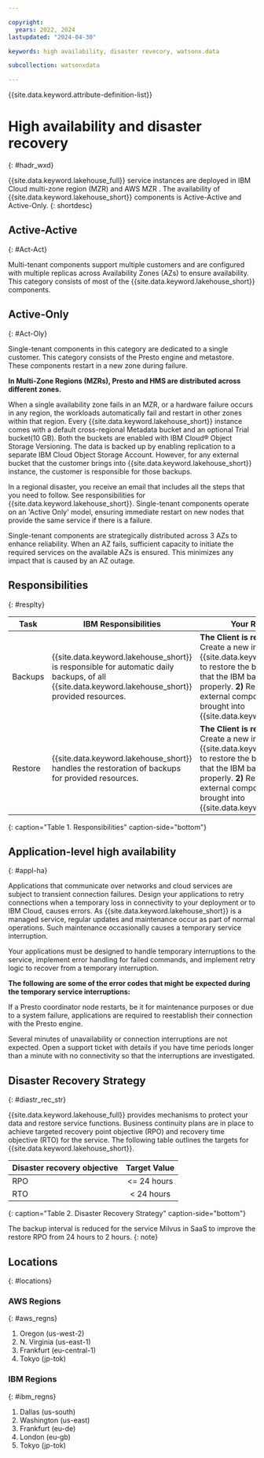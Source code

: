 ```yaml
---

copyright:
  years: 2022, 2024
lastupdated: "2024-04-30"

keywords: high availability, disaster revecory, watsonx.data

subcollection: watsonxdata

---
```


<!--{:javascript: #javascript .ph data-hd-programlang='javascript'}
{:java: #java .ph data-hd-programlang='java'}
{:ruby: #ruby .ph data-hd-programlang='ruby'}
{:php: #php .ph data-hd-programlang='php'}
{:python: #python .ph data-hd-programlang='python'}
{:external: target="_blank" .external}
{:shortdesc: .shortdesc}
{:codeblock: .codeblock}
{:screen: .screen}
{:tip: .tip}
{:important: .important}
{:note: .note}
{:deprecated: .deprecated}
{:pre: .pre}
{:video: .video} -->

{{site.data.keyword.attribute-definition-list}}


# High availability and disaster recovery
{: #hadr_wxd}

{{site.data.keyword.lakehouse_full}} service instances are deployed in IBM Cloud multi-zone region (MZR) and AWS MZR . The availability of {{site.data.keyword.lakehouse_short}} components is Active-Active and Active-Only.
{: shortdesc}

## Active-Active
{: #Act-Act}

Multi-tenant components support multiple customers and are configured with multiple replicas across Availability Zones (AZs) to ensure availability. This category consists of most of the {{site.data.keyword.lakehouse_short}} components.

## Active-Only
{: #Act-Oly}

Single-tenant components in this category are dedicated to a single customer. This category consists of the Presto engine and metastore. These components restart in a new zone during failure.

**In Multi-Zone Regions (MZRs), Presto and HMS are distributed across different zones.**

When a single availability zone fails in an MZR, or a hardware failure occurs in any region, the workloads automatically fail and restart in other zones within that region. Every {{site.data.keyword.lakehouse_short}} instance comes with a default cross-regional Metadata bucket and an optional Trial bucket(10 GB). Both the buckets are enabled with IBM Cloud® Object Storage Versioning. The data is backed up by enabling replication to a separate IBM Cloud Object Storage Account. However, for any external bucket that the customer brings into {{site.data.keyword.lakehouse_short}} instance, the customer is responsible for those backups.

In a regional disaster, you receive an email that includes all the steps that you need to follow. See responsibilities for {{site.data.keyword.lakehouse_short}}.
Single-tenant components operate on an 'Active Only' model, ensuring immediate restart on new nodes that provide the same service if there is a failure.

Single-tenant components are strategically distributed across 3 AZs to enhance reliability. When an AZ fails, sufficient capacity to initiate the required services on the available AZs is ensured. This minimizes any impact that is caused by an AZ outage.


## Responsibilities
{: #resplty}

| Task  |IBM Responsibilities |Your Responsibilities|
|---|---|---|
| Backups |{{site.data.keyword.lakehouse_short}} is responsible for automatic daily backups, of all {{site.data.keyword.lakehouse_short}} provided resources. |**The Client is responsible for:** **1)** Create a new instance of IBM {{site.data.keyword.lakehouse_short}} to restore the backups and validate that the IBM backups that are restored properly. **2)** Restore backups of external components that they brought into {{site.data.keyword.lakehouse_short}}.
|  Restore |{{site.data.keyword.lakehouse_short}} handles the restoration of backups for provided resources.   |**The Client is responsible for:** **1)** Create a new instance of {{site.data.keyword.lakehouse_short}} to restore the backups and validate that the IBM backups that are restored properly. **2)** Restore backups of external components that they brought into {{site.data.keyword.lakehouse_short}}.|
{: caption="Table 1. Responsibilities" caption-side="bottom"}

## Application-level high availability
{: #appl-ha}

Applications that communicate over networks and cloud services are subject to transient connection failures. Design your applications to retry connections when a temporary loss in connectivity to your deployment or to IBM Cloud, causes errors. As {{site.data.keyword.lakehouse_short}} is a managed service, regular updates and maintenance occur as part of normal operations. Such maintenance occasionally causes a temporary service interruption.

Your applications must be designed to handle temporary interruptions to the service, implement error handling for failed commands, and implement retry logic to recover from a temporary interruption.

**The following are some of the error codes that might be expected during the temporary service interruptions:**

If a Presto coordinator node restarts, be it for maintenance purposes or due to a system failure, applications are required to reestablish their connection with the Presto engine.

Several minutes of unavailability or connection interruptions are not expected. Open a support ticket with details if you have time periods longer than a minute with no connectivity so that the interruptions are investigated.

## Disaster Recovery Strategy
{: #diastr_rec_str}

{{site.data.keyword.lakehouse_full}} provides mechanisms to protect your data and restore service functions. Business continuity plans are in place to achieve targeted recovery point objective (RPO) and recovery time objective (RTO) for the service. The following table outlines the targets for {{site.data.keyword.lakehouse_short}}.

| Disaster recovery objective   | Target Value |
|-------------------------------|:------------:|
| RPO                           |  <= 24 hours |
| RTO                           |  < 24 hours  |
{: caption="Table 2. Disaster Recovery Strategy" caption-side="bottom"}

The backup interval is reduced for the service Milvus in SaaS to improve the restore RPO from 24 hours to 2 hours.
{: note}

## Locations
{: #locations}

### AWS Regions
{: #aws_regns}

1. Oregon (us-west-2)
2. N. Virginia (us-east-1)
3. Frankfurt (eu-central-1)
4. Tokyo (jp-tok)

### IBM Regions
{: #ibm_regns}

1. Dallas (us-south)
2. Washington (us-east)
3. Frankfurt (eu-de)
4. London (eu-gb)
5. Tokyo (jp-tok)

